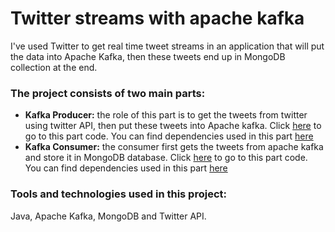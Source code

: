 # Twitter streams with apache kafka
I've used Twitter to get real time tweet streams in an application that will put the data into Apache Kafka, then these tweets end up in MongoDB collection at the end.

### The project consists of two main parts:
- **Kafka Producer:** the role of this part is to get the tweets from twitter using twitter API, then put these tweets into Apache kafka. Click [here](/Kafka_producer_twitter/kafkaProducer/twitterProducer.java) to go to this part code. You can find dependencies used in this part [here](/Kafka_producer_twitter/pom.xml)
- **Kafka Consumer:** the consumer first gets the tweets from apache kafka and store it in MongoDB database. Click [here](/Kafka_consumer_mongoDB/kafkaConsumer/mongodbConsumer.java) to go to this part code. You can find dependencies used in this part [here](/Kafka_consumer_mongoDB/pom.xml)


### Tools and technologies used in this project:
Java, Apache Kafka, MongoDB and Twitter API.
